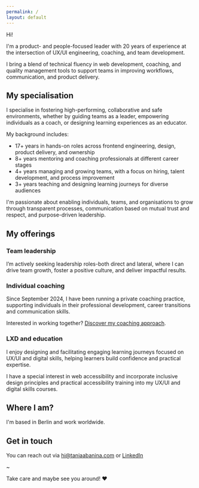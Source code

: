 ```yaml
---
permalink: /
layout: default
---
```


Hi!

I'm a product- and people-focused leader with 20 years of experience at the intersection of UX/UI engineering, coaching, and team development.

I bring a blend of technical fluency in web development, coaching, and quality management tools to support teams in improving workflows, communication, and product delivery.

## My specialisation

I specialise in fostering high-performing, collaborative and safe environments, whether by guiding teams as a leader, empowering individuals as a coach, or designing learning experiences as an educator. 

My background includes:
* 17+ years in hands-on roles across frontend engineering, design, product delivery, and ownership
* 8+ years mentoring and coaching professionals at different career stages
* 4+ years managing and growing teams, with a focus on hiring, talent development, and process improvement
* 3+ years teaching and designing learning journeys for diverse audiences

I'm passionate about enabling individuals, teams, and organisations to grow through transparent processes, communication based on mutual trust and respect, and purpose-driven leadership. 

## My offerings

### Team leadership
I’m actively seeking leadership roles-both direct and lateral, where I can drive team growth, foster a positive culture, and deliver impactful results.

### Individual coaching
Since September 2024, I have been running a private coaching practice, supporting individuals in their professional development, career transitions and communication skills.

Interested in working together? [Discover my coaching approach](https://www.notion.so/Coaching-with-Tania-Intro-and-description-10d5161f356380a0aa44f67513c3f3f1?pvs=4).


### LXD and education
I enjoy designing and facilitating engaging learning journeys focused on UX/UI and digital skills, helping learners build confidence and practical expertise. 

I have a special interest in web accessibility and incorporate inclusive design principles and practical accessibility training into my UX/UI and digital skills courses.


## Where I am?
I'm based in Berlin and work worldwide.


## Get in touch
You can reach out via [hi@taniaabanina.com](mailto:hi@taniaabanina.com) or [LinkedIn](https://www.linkedin.com/in/taniaabanina/)


~ 

Take care and maybe see you around! ♥
